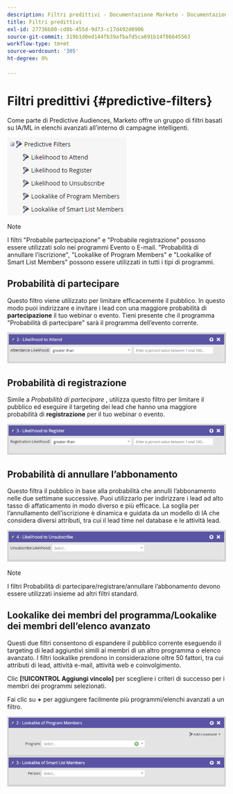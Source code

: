 ```yaml
---
description: Filtri predittivi - Documentazione Marketo - Documentazione del prodotto
title: Filtri predittivi
exl-id: 27736b80-cd8b-455d-9d73-c17d492d0906
source-git-commit: 319b1d0ed144fb39afbafd5ca691b14f86645563
workflow-type: tm+mt
source-wordcount: '305'
ht-degree: 0%

---
```


# Filtri predittivi {#predictive-filters}

Come parte di Predictive Audiences, Marketo offre un gruppo di filtri basati su IA/ML in elenchi avanzati all’interno di campagne intelligenti.

![Immagine uno](assets/predictive-filters-1.png)

>[!NOTE]
>
>I filtri &quot;Probabile partecipazione&quot; e &quot;Probabile registrazione&quot; possono essere utilizzati solo nei programmi Evento o E-mail. &quot;Probabilità di annullare l’iscrizione&quot;, &quot;Lookalike of Program Members&quot; e &quot;Lookalike of Smart List Members&quot; possono essere utilizzati in tutti i tipi di programmi.

## Probabilità di partecipare

Questo filtro viene utilizzato per limitare efficacemente il pubblico. In questo modo puoi indirizzare e invitare i lead con una maggiore probabilità di **partecipazione** il tuo webinar o evento. Tieni presente che il programma &quot;Probabilità di partecipare&quot; sarà il programma dell’evento corrente.

![Immagine due](assets/predictive-filters-2.png)

## Probabilità di registrazione

Simile a _Probabilità di partecipare_ , utilizza questo filtro per limitare il pubblico ed eseguire il targeting dei lead che hanno una maggiore probabilità di **registrazione** per il tuo webinar o evento.

![Immagine tre](assets/predictive-filters-3.png)

## Probabilità di annullare l’abbonamento

Questo filtra il pubblico in base alla probabilità che annulli l’abbonamento nelle due settimane successive. Puoi utilizzarlo per indirizzare i lead ad alto tasso di affaticamento in modo diverso e più efficace. La soglia per l’annullamento dell’iscrizione è dinamica e guidata da un modello di IA che considera diversi attributi, tra cui il lead time nel database e le attività lead.

![Immagine quattro](assets/predictive-filters-4.png)

>[!NOTE]
>
>I filtri Probabilità di partecipare/registrare/annullare l’abbonamento devono essere utilizzati insieme ad altri filtri standard.

## Lookalike dei membri del programma/Lookalike dei membri dell’elenco avanzato

Questi due filtri consentono di espandere il pubblico corrente eseguendo il targeting di lead aggiuntivi simili ai membri di un altro programma o elenco avanzato. I filtri lookalike prendono in considerazione oltre 50 fattori, tra cui attributi di lead, attività e-mail, attività web e coinvolgimento.

Clic **[!UICONTROL Aggiungi vincolo]** per scegliere i criteri di successo per i membri dei programmi selezionati.

Fai clic su **+** per aggiungere facilmente più programmi/elenchi avanzati a un filtro.

![Immagine cinque](assets/predictive-filters-5.png)
